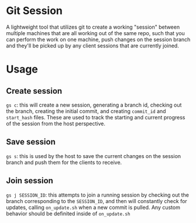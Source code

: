 # Git Session

A lightweight tool that utilizes git to create a working "session" between multiple machines that are all working out of the same repo, such that you can perform the work on one machine, push changes on the session branch and they'll be picked up by any client sessions that are currently joined.

# Usage

## Create session
`gs c`: this will create a new session, generating a branch id, checking out the branch, creating the initial commit, and creating `commit_id` and `start_hash` files.  These are used to track the starting and current progress of the session from the host perspective.
## Save session
`gs s`: this is used by the host to save the current changes on the session branch and push them for the clients to receive.

## Join session
`gs j SESSION_ID`: this attempts to join a running session by checking out the branch corresponding to the `SESSION_ID`, and then will constantly check for updates, calling `on_update.sh` when a new commit is pulled. Any custom behavior should be definited inside of `on_update.sh`
